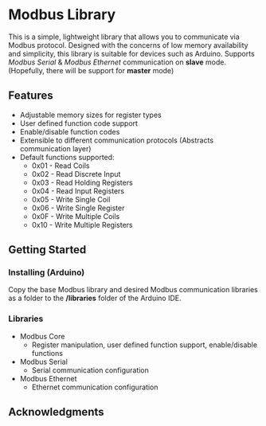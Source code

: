# Modbus Library

This is a simple, lightweight library that allows you to communicate via Modbus protocol. Designed with the concerns of low memory availability and simplicity, this library is suitable for devices such as Arduino. Supports *Modbus Serial* & *Modbus Ethernet* communication on **slave** mode. (Hopefully, there will be support for **master** mode)

## Features

*  Adjustable memory sizes for register types
*  User defined function code support
*  Enable/disable function codes
*  Extensible to different communication protocols (Abstracts communication layer)
*  Default functions supported:
    *  0x01 - Read Coils
    *  0x02 - Read Discrete Input
    *  0x03 - Read Holding Registers
    *  0x04 - Read Input Registers
    *  0x05 - Write Single Coil
    *  0x06 - Write Single Register
    *  0x0F - Write Multiple Coils
    *  0x10 - Write Multiple Registers

## Getting Started

### Installing (Arduino)

Copy the base Modbus library and desired Modbus communication libraries as a folder to the **/libraries** folder of the Arduino IDE.

### Libraries
*  Modbus Core
    *  Register manipulation, user defined function support, enable/disable functions
*  Modbus Serial
    *  Serial communication configuration
*  Modbus Ethernet
    *  Ethernet communication configuration

## Acknowledgments

